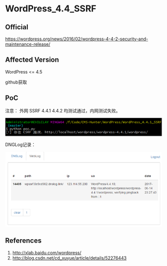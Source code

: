 # WordPress_4.4_SSRF

## Official

https://wordpress.org/news/2016/02/wordpress-4-4-2-security-and-maintenance-release/

## Affected Version

WordPress <= 4.5

github获取

## PoC

注意： 外网 SSRF 4.4.1 4.4.2 均测试通过，内网测试失败。

![poc.png](WordPress_4.4_SSRF/poc.png)

DNGLog记录：

![dnslog.png](WordPress_4.4_SSRF/dnslog.png)

## References

1. http://xlab.baidu.com/wordpress/
2. http://blog.csdn.net/cd_xuyue/article/details/52276443
